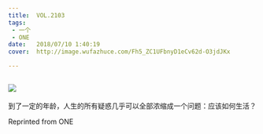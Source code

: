 ```yaml
---
title:	VOL.2103
tags:
 - 一个
 - ONE
date:	2018/07/10 1:40:19
cover:	http://image.wufazhuce.com/Fh5_ZC1UFbnyD1eCv62d-O3jdJKx

---
```

![](http://image.wufazhuce.com/Fh5_ZC1UFbnyD1eCv62d-O3jdJKx)
---

到了一定的年龄，人生的所有疑惑几乎可以全部浓缩成一个问题：应该如何生活？
 
Reprinted from ONE
